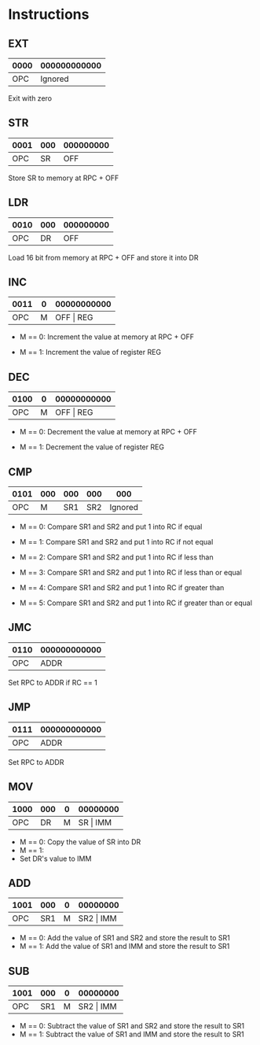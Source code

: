 # Instructions

## EXT

| 0000 | 000000000000 |
| ---- | ------------ |
| OPC  | Ignored      |

Exit with zero

## STR

| 0001 | 000 | 000000000 |
| ---- | --- | --------- |
| OPC  | SR  | OFF       |

Store SR to memory at RPC + OFF

## LDR

| 0010 | 000 | 000000000 |
| ---- | --- | --------- |
| OPC  | DR  | OFF       |

Load 16 bit from memory at RPC + OFF and store it into DR

## INC

| 0011 | 0   | 00000000000 |
| ---- | --- | ----------- |
| OPC  | M   | OFF \| REG  |

- M == 0:
  Increment the value at memory at RPC + OFF

- M == 1:
  Increment the value of register REG

## DEC

| 0100 | 0   | 00000000000 |
| ---- | --- | ----------- |
| OPC  | M   | OFF \| REG  |

- M == 0:
  Decrement the value at memory at RPC + OFF

- M == 1:
  Decrement the value of register REG

## CMP

| 0101 | 000 | 000 | 000 | 000     |
| ---- | --- | --- | --- | ------- |
| OPC  | M   | SR1 | SR2 | Ignored |

- M == 0:
  Compare SR1 and SR2 and put 1 into RC if equal

- M == 1:
  Compare SR1 and SR2 and put 1 into RC if not equal

- M == 2:
  Compare SR1 and SR2 and put 1 into RC if less than

- M == 3:
  Compare SR1 and SR2 and put 1 into RC if less than or equal

- M == 4:
  Compare SR1 and SR2 and put 1 into RC if greater than

- M == 5:
  Compare SR1 and SR2 and put 1 into RC if greater than or equal

## JMC

| 0110 | 000000000000 |
| ---- | ------------ |
| OPC  | ADDR         |

Set RPC to ADDR if RC == 1

## JMP

| 0111 | 000000000000 |
| ---- | ------------ |
| OPC  | ADDR         |

Set RPC to ADDR

## MOV

| 1000 | 000 | 0   | 00000000  |
| ---- | --- | --- | --------- |
| OPC  | DR  | M   | SR \| IMM |

- M == 0:
  Copy the value of SR into DR
- M == 1:
- Set DR's value to IMM

## ADD

| 1001 | 000 | 0   | 00000000   |
| ---- | --- | --- | ---------- |
| OPC  | SR1 | M   | SR2 \| IMM |

- M == 0:
  Add the value of SR1 and SR2 and store the result to SR1
- M == 1:
  Add the value of SR1 and IMM and store the result to SR1

## SUB

| 1001 | 000 | 0   | 00000000   |
| ---- | --- | --- | ---------- |
| OPC  | SR1 | M   | SR2 \| IMM |

- M == 0:
  Subtract the value of SR1 and SR2 and store the result to SR1
- M == 1:
  Subtract the value of SR1 and IMM and store the result to SR1
